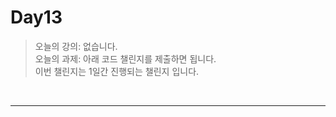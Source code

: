 # Day13

> 오늘의 강의: 없습니다.  
>  오늘의 과제: 아래 코드 챌린지를 제출하면 됩니다.  
>  이번 챌린지는 1일간 진행되는 챌린지 입니다.

<br/>

---

<br/>
